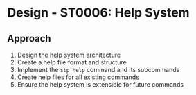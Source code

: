 # Design - ST0006: Help System

## Approach

1. Design the help system architecture
2. Create a help file format and structure
3. Implement the `stp help` command and its subcommands
4. Create help files for all existing commands
5. Ensure the help system is extensible for future commands

